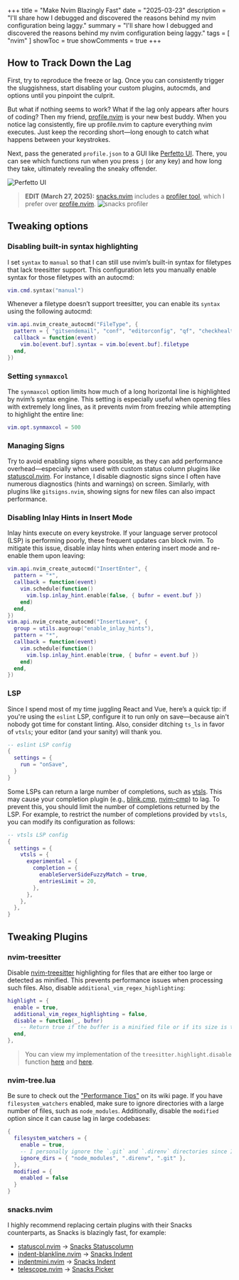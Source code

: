 +++
title = "Make Nvim Blazingly Fast"
date = "2025-03-23"
description = "I'll share how I debugged and discovered the reasons behind my nvim configuration being laggy."
summary = "I'll share how I debugged and discovered the reasons behind my nvim configuration being laggy."
tags = [
  "nvim"
]
showToc = true
showComments = true
+++

## How to Track Down the Lag

First, try to reproduce the freeze or lag. Once you can consistently trigger the sluggishness, start disabling your custom plugins, autocmds, and options until you pinpoint the culprit.

But what if nothing seems to work? What if the lag only appears after hours of coding? Then my friend, [profile.nvim](https://github.com/stevearc/profile.nvim) is your new best buddy. When you notice lag consistently, fire up profile.nvim to capture everything nvim executes. Just keep the recording short—long enough to catch what happens between your keystrokes.

Next, pass the generated `profile.json` to a GUI like [Perfetto UI](https://ui.perfetto.dev/). There, you can see which functions run when you press `j` (or any key) and how long they take, ultimately revealing the sneaky offender.

![Perfetto UI](https://res.cloudinary.com/wochap/image/upload/v1742770964/wochap/assets/2025-03-23-17-56-12.webp)

> **EDIT (March 27, 2025):** [snacks.nvim](https://github.com/folke/snacks.nvim) includes a [profiler tool](https://github.com/folke/snacks.nvim/blob/main/docs/profiler.md), which I prefer over [profile.nvim](https://github.com/stevearc/profile.nvim).
> ![snacks profiler](https://res.cloudinary.com/wochap/image/upload/v1743109719/wochap/assets/Screenshot_2025-03-27_04-07-30.webp)

## Tweaking options

### Disabling built-in syntax highlighting

I set `syntax` to `manual` so that I can still use nvim’s built-in syntax for filetypes that lack treesitter support. This configuration lets you manually enable syntax for those filetypes with an autocmd:

```lua
vim.cmd.syntax("manual")
```

Whenever a filetype doesn’t support treesitter, you can enable its `syntax` using the following autocmd:

```lua
vim.api.nvim_create_autocmd("FileType", {
  pattern = { "gitsendemail", "conf", "editorconfig", "qf", "checkhealth", "less" },
  callback = function(event)
    vim.bo[event.buf].syntax = vim.bo[event.buf].filetype
  end,
})
```

### Setting `synmaxcol`

The `synmaxcol` option limits how much of a long horizontal line is highlighted by nvim’s syntax engine. This setting is especially useful when opening files with extremely long lines, as it prevents nvim from freezing while attempting to highlight the entire line:

```lua
vim.opt.synmaxcol = 500
```

### Managing Signs

Try to avoid enabling signs where possible, as they can add performance overhead—especially when used with custom status column plugins like [statuscol.nvim](https://github.com/luukvbaal/statuscol.nvim). For instance, I disable diagnostic signs since I often have numerous diagnostics (hints and warnings) on screen. Similarly, with plugins like `gitsigns.nvim`, showing signs for new files can also impact performance.

### Disabling Inlay Hints in Insert Mode

Inlay hints execute on every keystroke. If your language server protocol (LSP) is performing poorly, these frequent updates can block nvim. To mitigate this issue, disable inlay hints when entering insert mode and re-enable them upon leaving:

```lua
vim.api.nvim_create_autocmd("InsertEnter", {
  pattern = "*",
  callback = function(event)
    vim.schedule(function()
      vim.lsp.inlay_hint.enable(false, { bufnr = event.buf })
    end)
  end,
})
vim.api.nvim_create_autocmd("InsertLeave", {
  group = utils.augroup("enable_inlay_hints"),
  pattern = "*",
  callback = function(event)
    vim.schedule(function()
      vim.lsp.inlay_hint.enable(true, { bufnr = event.buf })
    end)
  end,
})
```

### LSP

Since I spend most of my time juggling React and Vue, here’s a quick tip: if you're using the `eslint` LSP, configure it to run only on save—because ain't nobody got time for constant linting. Also, consider ditching `ts_ls` in favor of `vtsls`; your editor (and your sanity) will thank you.

```lua
-- eslint LSP config
{
  settings = {
    run = "onSave",
  }
}
```

Some LSPs can return a large number of completions, such as [vtsls](https://github.com/yioneko/vtsls). This may cause your completion plugin (e.g., [blink.cmp](https://github.com/Saghen/blink.cmp), [nvim-cmp](https://github.com/hrsh7th/nvim-cmp)) to lag. To prevent this, you should limit the number of completions returned by the LSP. For example, to restrict the number of completions provided by `vtsls`, you can modify its configuration as follows:

```lua
-- vtsls LSP config
{
  settings = {
    vtsls = {
      experimental = {
        completion = {
          enableServerSideFuzzyMatch = true,
          entriesLimit = 20,
        },
      },
    },
  },
}
```

## Tweaking Plugins

### nvim-treesitter

Disable [nvim-treesitter](https://github.com/nvim-treesitter/nvim-treesitter) highlighting for files that are either too large or detected as minified. This prevents performance issues when processing such files. Also, disable `additional_vim_regex_highlighting`:

```lua
highlight = {
  enable = true,
  additional_vim_regex_highlighting = false,
  disable = function(_, bufnr)
    -- Return true if the buffer is a minified file or if its size is too large.
  end,
},
```

> You can view my implementation of the `treesitter.highlight.disable` function [here](https://github.com/wochap/nvim/blob/de57423876ae8aa591285b1f671c77e51151711c/lua/custom/plugins/treesitter.lua#L54-L54) and [here](https://github.com/wochap/nvim/blob/de57423876ae8aa591285b1f671c77e51151711c/lua/custom/utils/init.lua#L12).

### nvim-tree.lua

Be sure to check out the ["Performance Tips"](https://github.com/nvim-tree/nvim-tree.lua/wiki/Troubleshooting#performance-tips) on its wiki page. If you have `filesystem_watchers` enabled, make sure to ignore directories with a large number of files, such as `node_modules`. Additionally, disable the `modified` option since it can cause lag in large codebases:

```lua
{
  filesystem_watchers = {
    enable = true,
    -- I personally ignore the `.git` and `.direnv` directories since I use https://direnv.net
    ignore_dirs = { "node_modules", ".direnv", ".git" },
  },
  modified = {
    enabled = false
  }
}
```

### snacks.nvim

I highly recommend replacing certain plugins with their Snacks counterparts, as Snacks is blazingly fast, for example:

- [statuscol.nvim](https://github.com/luukvbaal/statuscol.nvim) → [Snacks Statuscolumn](https://github.com/folke/snacks.nvim/blob/main/docs/statuscolumn.md)
- [indent-blankline.nvim](https://github.com/lukas-reineke/indent-blankline.nvim) → [Snacks Indent](https://github.com/folke/snacks.nvim/blob/main/docs/indent.md)
- [indentmini.nvim](https://github.com/nvimdev/indentmini.nvim) → [Snacks Indent](https://github.com/folke/snacks.nvim/blob/main/docs/indent.md)
- [telescope.nvim](https://github.com/nvim-telescope/telescope.nvim) → [Snacks Picker](https://github.com/folke/snacks.nvim/blob/main/docs/picker.md)
